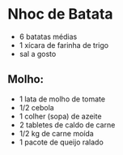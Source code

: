 

# Nhoc de Batata

 - 6 batatas médias
 - 1 xícara de farinha de trigo
 - sal a gosto

## Molho:</h3></li>

 - 1 lata de molho de tomate
 - 1/2 cebola
 - 1 colher (sopa) de azeite
 - 2 tabletes de caldo de carne
 - 1/2 kg de carne moída
 - 1 pacote de queijo ralado
